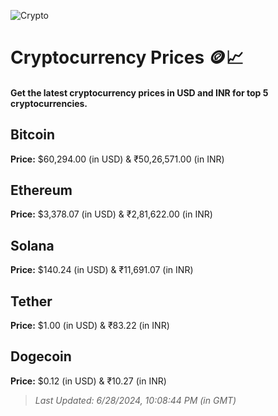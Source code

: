
![Crypto](https://www.techguide.com.au/wp-content/uploads/2020/11/crypto3.jpeg)

# Cryptocurrency Prices 🪙📈

#### Get the latest cryptocurrency prices in USD and INR for top 5 cryptocurrencies.

## Bitcoin

**Price:** $60,294.00 (in USD) & ₹50,26,571.00 (in INR)

## Ethereum

**Price:** $3,378.07 (in USD) & ₹2,81,622.00 (in INR)

## Solana

**Price:** $140.24 (in USD) & ₹11,691.07 (in INR)

## Tether

**Price:** $1.00 (in USD) & ₹83.22 (in INR)

## Dogecoin

**Price:** $0.12 (in USD) & ₹10.27 (in INR)

> _Last Updated: 6/28/2024, 10:08:44 PM (in GMT)_
